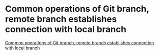 # Common operations of Git branch, remote branch establishes connection with local branch
[Common operations of Git branch, remote branch establishes connection with local branch](https://aiwithcloud.com/2022/09/15/common_operations_of_git_branch_remote_branch_establishes_connection_with_local_branch/)